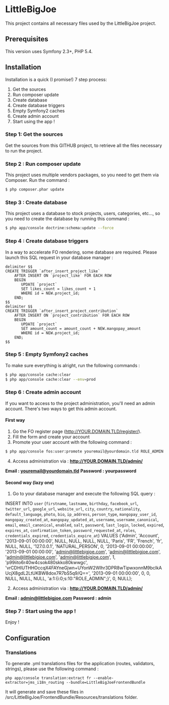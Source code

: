 LittleBigJoe
============

This project contains all necessary files used by the LittleBigJoe project.

## Prerequisites

This version uses Symfony 2.3+, PHP 5.4.

## Installation

Installation is a quick (I promise!) 7 step process:

1) Get the sources
2) Run composer update
3) Create database
4) Create database triggers 
5) Empty Symfony2 caches
6) Create admin account
7) Start using the app !

### Step 1: Get the sources

Get the sources from this GITHUB project, to retrieve all the files necessary to run the project.

### Step 2 : Run composer update

This project uses multiple vendors packages, so you need to get them via Composer. Run the command : 

``` bash
$ php composer.phar update
```

### Step 3 : Create database

This project uses a database to stock projects, users, categories, etc..., so you need to create the database by running this command : 

``` bash
$ php app/console doctrine:schema:update --force
```

### Step 4 : Create database triggers

In a way to accelerate FO rendering, some database are required. Please launch this SQL request in your database manager : 

```
delimiter $$
CREATE TRIGGER `after_insert_project_like`
    AFTER INSERT ON `project_like` FOR EACH ROW
    BEGIN
       UPDATE `project`
       SET likes_count = likes_count + 1 
       WHERE id = NEW.project_id;
    END;
$$
delimiter $$
CREATE TRIGGER `after_insert_project_contribution`
    AFTER INSERT ON `project_contribution` FOR EACH ROW
    BEGIN
       UPDATE `project`
       SET amount_count = amount_count + NEW.mangopay_amount
       WHERE id = NEW.project_id;
    END;
$$
```

### Step 5 : Empty Symfony2 caches

To make sure everything is alright, run the following commands : 

``` bash
$ php app/console cache:clear
$ php app/console cache:clear --env=prod
```

### Step 6 : Create admin account

If you want to access to the project administration, you'll need an admin account.
There\'s two ways to get this admin account.

#### First way

1) Go the FO register page (http://YOUR.DOMAIN.TLD/register/).
2) Fill the form and create your account
3) Promote your user account with the following command : 

``` bash
$ php app/console fos:user:promote youremail@yourdomain.tld ROLE_ADMIN
```
4) Access administration via : **http://YOUR.DOMAIN.TLD/admin/**

**Email : youremail@yourdomain.tld**
**Password : yourpassword**

#### Second way (lazy one)

1) Go to your database manager and execute the following SQL query : 

INSERT INTO `user` (`firstname`, `lastname`, `birthday`, `facebook_url`, `twitter_url`, `google_url`, `website_url`, `city`, `country`, `nationality`, `default_language`, `photo`, `bio`, `ip_address`, `person_type`, `mangopay_user_id`, `mangopay_created_at`, `mangopay_updated_at`, `username`, `username_canonical`, `email`, `email_canonical`, `enabled`, `salt`, `password`, `last_login`, `locked`, `expired`, `expires_at`, `confirmation_token`, `password_requested_at`, `roles`, `credentials_expired`, `credentials_expire_at`)
VALUES ('Admin', 'Account', '2013-09-01 00:00:00', NULL, NULL, NULL, NULL, 'Paris', 'FR', 'French', 'fr', NULL, NULL, '127.0.0.1', 'NATURAL_PERSON', 0, '2013-09-01 00:00:00', '2013-09-01 00:00:00', 'admin@littlebigjoe.com', 'admin@littlebigjoe.com', 'admin@littlebigjoe.com', 'admin@littlebigjoe.com', 1, 'p99iito6r40w4csok480skko80kwwgc', 'vrCDHIUTHHOccqX4FAYneGjwn+UYonW2Wlhr3DPR8wTipwxonnM9bclkAUcjX8gdL2LtUKBW8dox7R7bS5q9/Q==', '2013-09-01 00:00:00', 0, 0, NULL, NULL, NULL, 'a:1:{i:0;s:10:"ROLE_ADMIN";}', 0, NULL);

2) Access administration via : **http://YOUR.DOMAIN.TLD/admin/**

**Email : admin@littlebigjoe.com**
**Password : admin**

### Step 7 : Start using the app !

Enjoy !


## Configuration

### Translations

To generate .yml translations files for the application (routes, validators, strings), please use the following command : 

```php app/console translation:extract fr --enable-extractor=jms_i18n_routing --bundle=LittleBigJoeFrontendBundle```

It will generate and save these files in /src/LittleBigJoe/FrontendBundle/Resources/translations folder.
